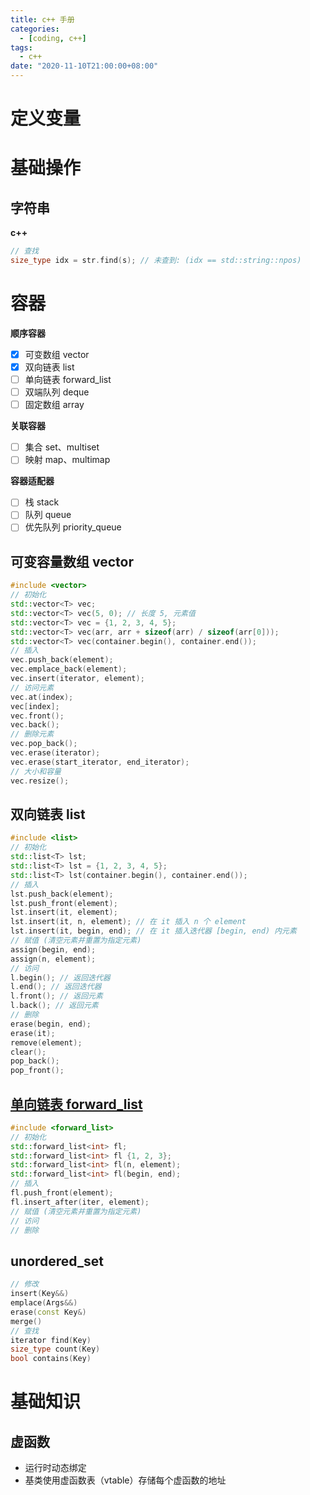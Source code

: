 ```yaml
---
title: c++ 手册
categories: 
  - [coding, c++]
tags:
  - c++
date: "2020-11-10T21:00:00+08:00"
---
```


# 定义变量



# 基础操作

## 字符串

**c++**

```c++
// 查找
size_type idx = str.find(s); // 未查到: (idx == std::string::npos)
```

# 容器

**顺序容器**

- [x] 可变数组 vector
- [x] 双向链表 list
- [ ] 单向链表 forward_list
- [ ] 双端队列 deque
- [ ] 固定数组 array

**关联容器**

- [ ] 集合 set、multiset
- [ ] 映射 map、multimap

**容器适配器**

- [ ] 栈 stack
- [ ] 队列 queue
- [ ] 优先队列 priority_queue

## **可变容量数组 vector**

```c++
#include <vector>
// 初始化
std::vector<T> vec;
std::vector<T> vec(5, 0); // 长度 5, 元素值
std::vector<T> vec = {1, 2, 3, 4, 5};
std::vector<T> vec(arr, arr + sizeof(arr) / sizeof(arr[0]));
std::vector<T> vec(container.begin(), container.end());
// 插入
vec.push_back(element);
vec.emplace_back(element);
vec.insert(iterator, element);
// 访问元素
vec.at(index);
vec[index];
vec.front();
vec.back();
// 删除元素
vec.pop_back();
vec.erase(iterator);
vec.erase(start_iterator, end_iterator);
// 大小和容量
vec.resize();
```

## **双向链表 list**

```c++
#include <list>
// 初始化
std::list<T> lst;
std::list<T> lst = {1, 2, 3, 4, 5};
std::list<T> lst(container.begin(), container.end());
// 插入
lst.push_back(element);
lst.push_front(element);
lst.insert(it, element);
lst.insert(it, n, element); // 在 it 插入 n 个 element
lst.insert(it, begin, end); // 在 it 插入迭代器 [begin, end) 内元素
// 赋值 (清空元素并重置为指定元素)
assign(begin, end);  
assign(n, element);
// 访问
l.begin(); // 返回迭代器
l.end(); // 返回迭代器
l.front(); // 返回元素
l.back(); // 返回元素
// 删除
erase(begin, end);
erase(it);
remove(element);
clear();
pop_back();
pop_front();
```

## [单向链表 forward_list](https://en.cppreference.com/w/cpp/container/forward_list)

```c++
#include <forward_list>
// 初始化
std::forward_list<int> fl;
std::forward_list<int> fl {1, 2, 3};
std::forward_list<int> fl(n, element);
std::forward_list<int> fl(begin, end);
// 插入
fl.push_front(element);
fl.insert_after(iter, element);
// 赋值 (清空元素并重置为指定元素)
// 访问
// 删除
```

## unordered_set

```c++
// 修改
insert(Key&&)
emplace(Args&&)
erase(const Key&)
merge()
// 查找
iterator find(Key)
size_type count(Key)
bool contains(Key)
```

# 基础知识

## 虚函数

- 运行时动态绑定
- 基类使用虚函数表（vtable）存储每个虚函数的地址

